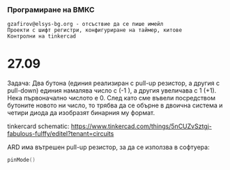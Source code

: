 ### Програмиране на ВМКС
    gzafirov@elsys-bg.org - отсъствие да се пише имейл
    Проекти с шифт регистри, конфигуриране на таймер, китове
    Контролни на tinkercad

# 27.09

Задача: Два бутона (единия реализиран с pull-up резистор, а другия с pull-down) единия намалява число с (-1 ), а другия увеличава с 1 (+1). Нека първоначално числото е 0. След като сме въвели посредством бутоните новото ни число, то трябва да се обърне в двоична система и четири диода да изобразят бинарния му формат.

tinkercard schematic: https://www.tinkercad.com/things/5nCUZvSztgj-fabulous-fulffy/editel?tenant=circuits

ARD има вътрешен pull-up резистор, за да се използва в софтуера:

```c
pinMode()
